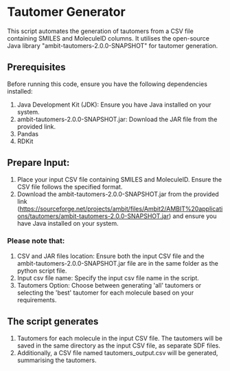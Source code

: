 # __Tautomer Generator__

This script automates the generation of tautomers from a CSV file containing SMILES and MoleculeID columns. It utilises the open-source Java library "ambit-tautomers-2.0.0-SNAPSHOT" for tautomer generation.

## __Prerequisites__

Before running this code, ensure you have the following dependencies installed:

1. Java Development Kit (JDK): Ensure you have Java installed on your system.
2. ambit-tautomers-2.0.0-SNAPSHOT.jar: Download the JAR file from the provided link.
3. Pandas
4. RDKit
   
## __Prepare Input__: 
1. Place your input CSV file containing SMILES and MoleculeID. Ensure the CSV file follows the specified format.
2. Download the ambit-tautomers-2.0.0-SNAPSHOT.jar from the provided link (https://sourceforge.net/projects/ambit/files/Ambit2/AMBIT%20applications/tautomers/ambit-tautomers-2.0.0-SNAPSHOT.jar) and ensure you have Java installed on your system.

### __Please note that:__
1. CSV and JAR files location: Ensure both the input CSV file and the ambit-tautomers-2.0.0-SNAPSHOT.jar file are in the same folder as the python script file.
2. Input csv file name: Specify the input csv file name in the script.
3. Tautomers Option: Choose between generating 'all' tautomers or selecting the 'best' tautomer for each molecule based on your requirements.

## __The script generates__ 
1. Tautomers for each molecule in the input CSV file. The tautomers will be saved in the same directory as the input CSV file, as separate SDF files.
2. Additionally, a CSV file named tautomers_output.csv will be generated, summarising the tautomers.

